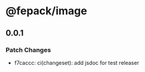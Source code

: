 # @fepack/image

## 0.0.1

### Patch Changes

- f7caccc: ci(changeset): add jsdoc for test releaser
